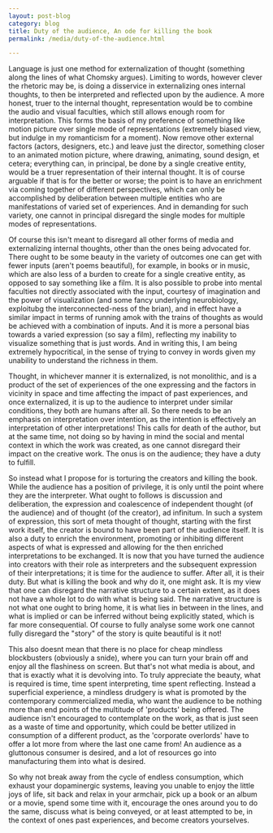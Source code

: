 ```yaml
---
layout: post-blog
category: blog
title: Duty of the audience, An ode for killing the book
permalink: /media/duty-of-the-audience.html

---
```


Language is just one method for externalization of thought (something along the lines of what Chomsky argues). Limiting to words, however clever the rhetoric may be, is doing a disservice in externalizing ones internal thoughts, to then be interpreted and reflected upon by the audience. A more honest, truer to the internal thought, representation would be to combine the audio and visual faculties, which still allows enough room for interpretation. This forms the basis of my preference of something like motion picture over single mode of representations (extremely biased view, but indulge in my romanticism for a moment). Now remove other external factors (actors, designers, etc.) and leave just the director, something closer to an animated motion picture, where drawing, animating, sound design, et cetera; everything can, in principal, be done by a single creative entity, would be a truer representation of their internal thought. It is of course arguable if that is for the better or worse; the point is to have an enrichment via coming together of different perspectives, which can only be accomplished by deliberation between multiple entities who are manifestations of varied set of experiences. And in demanding for such variety, one cannot in principal disregard the single modes for multiple modes of representations.

Of course this isn't meant to disregard all other forms of media and externalizing internal thoughts, other than the ones being advocated for. There ought to be some beauty in the variety of outcomes one can get with fewer inputs (aren't poems beautiful), for example, in books or in music, which are also less of a burden to create for a single creative entity, as opposed to say something like a film. It is also possible to probe into mental faculties not directly associated with the input, courtesy of imagination and the power of visualization (and some fancy underlying neurobiology, exploitubg the interconnected-ness of the brian), and in effect have a similar impact in terms of running amok with the trains of thoughts as would be achieved with a combination of inputs. And it is more a personal bias towards a varied expression (so say a film), reflecting my inability to visualize something that is just words. And in writing this, I am being extremely hypocritical, in the sense of trying to convey in words given my unability to understand the richness in them.

Thought, in whichever manner it is externalized, is not monolithic, and is a product of the set of experiences of the one expressing and the factors in vicinity in space and time affecting the impact of past experiences, and once externalized, it is up to the audience to interpret under similar conditions, they both are humans after all.  So there needs to be an emphasis on interpretation over intention, as the intention is effectively an interpretation of other interpretations! This calls for death of the author, but at the same time, not doing so by having in mind the social and mental context in which the work was created, as one cannot disregard their impact on the creative work. The onus is on the audience; they have a duty to fulfill.

So instead what I propose for is torturing the creators and killing the book. While the audience has a position of privilege, it is only until the point where they are the interpreter. What ought to follows is discussion and deliberation, the expression and coalescence of independent thought (of the audience) and of thought (of the creator), ad infinitum. In such a system of expression, this sort of meta thought of thought, starting with the first work itself, the creator is bound to have been part of the audience itself. It is also a duty to enrich the environment, promoting or inhibiting different aspects of what is expressed and allowing for the then enriched interpretations to be exchanged. It is now that you have turned the audience into creators with their role as interpreters and the subsequent expression of their interpretations; it is time for the audience to suffer. After all, it is their duty. But what is killing the book and why do it, one might ask. It is my view that one can disregard the narrative structure to a certain extent, as it does not have a whole lot to do with what is being said. The narrative structure is not what one ought to bring home, it is what lies in between in the lines, and what is implied or can be inferred without being explicitly stated, which is far more consequential. Of course to fully analyse some work one cannot fully disregard the "story" of the story is quite beautiful is it not!

This also doesnt mean that there is no place for cheap mindless blockbusters (obviously a snide), where you can turn your brain off and enjoy all the flashiness on screen. But that's not what media is about, and that is exactly what it is devolving into. To truly appreciate the beauty, what is required is time, time spent interpreting, time spent reflecting. Instead a superficial experience, a mindless drudgery is what is promoted by the contemporary commercialized media, who want the audience to be nothing more than end points of the multitude of 'products' being offered. The audience isn't encouraged to contemplate on the work, as that is just seen as a waste of time and opportunity, which could be better utilized in consumption of a different product, as the 'corporate overlords' have to offer a lot more from where the last one came from! An audience as a gluttonous consumer is desired, and a lot of resources go into manufacturing them into what is desired.

So why not break away from the cycle of endless consumption, which exhaust your dopaminergic systems, leaving you unable to enjoy the little joys of life, sit back and relax in your armchair, pick up a book or an album or a movie, spend some time with it, encourage the ones around you to do the same, discuss what is being conveyed, or at least attempted to be, in the context of ones past experiences, and become creators yourselves.
